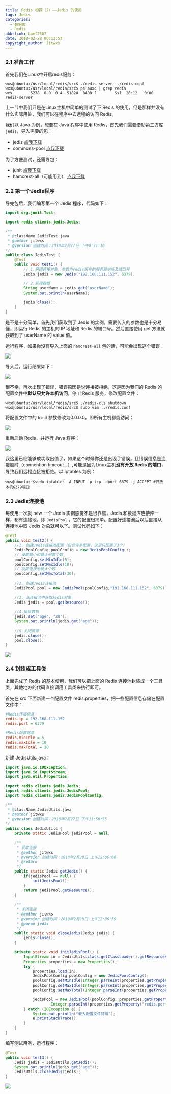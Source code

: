 ```yaml
---
title: Redis 初探（2）——Jedis 的使用
tags: Jedis
categories: 
  - 数据库
  - Redis
abbrlink: baef2507
date: 2018-02-28 00:13:53
copyright_author: Jitwxs
---
```


### 2.1 准备工作

首先我们在Linux中开启redis服务：

```shell
wxs@ubuntu:/usr/local/redis/src$ ./redis-server ../redis.conf 
wxs@ubuntu:/usr/local/redis/src$ ps auxc | grep redis
wxs        5278  0.0  0.4  51828  8408 ?        Ssl  20:12   0:00 redis-server
```

上一节中我们只是在Linux主机中简单的测试了下 Redis 的使用，但是那样并没有什么实际用处，我们可以在程序中去远程的访问 Redis。

我们以 Java 为例，想要在 Java 程序中使用 Redis，首先我们需要借助第三方库 `jedis`，导入需要的包：

- jedis [点我下载](http://www.mvnjar.com/redis.clients/jedis/2.9.0/detail.html)
- commons-pool [点我下载](http://commons.apache.org/proper/commons-pool/download_pool.cgi)

为了方便测试，还需导包：

-  junit [点我下载](http://www.mvnjar.com/junit/junit/4.12/detail.html)
- hamcrest-all（可能用到） [点我下载](http://repo2.maven.org/maven2/org/hamcrest/hamcrest-all/1.3/)

### 2.2 第一个Jedis程序

导完包后，我们编写第一个 Jedis 程序，代码如下：

```java
import org.junit.Test;

import redis.clients.jedis.Jedis;

/**
 * @className JedisTest.java
 * @author jitwxs
 * @version 创建时间：2018年2月27日 下午8:21:10   
*/
public class JedisTest {
    @Test
    public void test1() {
        // 1.获得连接对象。参数为redis所在的服务器地址及端口号
        Jedis jedis = new Jedis("192.168.111.152", 6379);

        // 2.获得数据
        String userName = jedis.get("userName");
        System.out.println(userName);
        
        jedis.close();
    }
}
```

是不是十分简单，首先我们获取到了 Jedis 的实例，需要传入的参数也是十分易懂，即运行 Redis 的主机的 IP 地址和 Redis 的端口号。然后直接使用 get 方法就获取到了 userName 的 value 值。

运行程序，如果你没有导入上面的 `hamcrest-all` 包的话，可能会出现这个错误：

![](https://cdn.jsdelivr.net/gh/jitwxs/cdn/blog/posts/201802/20180227204212520.png)

导入后，运行结果如下：

![](https://cdn.jsdelivr.net/gh/jitwxs/cdn/blog/posts/201802/20180227204332240.png)

很不幸，再次出现了错误，错误原因是说连接被拒绝，这是因为我们的 Redis 的配置文件中**默认只允许本机访问**，停 止Redis 服务，修改配置文件：

```shell
wxs@ubuntu:/usr/local/redis/src$ ./redis-cli shutdown
wxs@ubuntu:/usr/local/redis/src$ sudo vim ../redis.conf 
```

将配置文件中的 `bind` 参数修改为0.0.0.0，即所有主机都能访问：

![](https://cdn.jsdelivr.net/gh/jitwxs/cdn/blog/posts/201802/20180227211443295.png)

重新启动 Redis，并运行 Java 程序：

![](https://cdn.jsdelivr.net/gh/jitwxs/cdn/blog/posts/201802/20180227214326760.png)

我这里已经能够成功取出值了，如果这个时候你还是出现了错误，且错误信息是连接超时（connention timeout...）,可能是因为Linux主机**没有开放 Redis 的端口**，导致我们远程连接被拒绝。以 iptables 为例：

```shell
wxs@ubuntu:~$sudo iptables -A INPUT -p tcp –dport 6379 -j ACCEPT #开放本机6379端口
```

### 2.3 Jedis连接池

每使用一次就 new 一个 Jedis 实例感觉不是很靠谱，Jedis 和数据库连接库一样，都有连接池，即 `JedisPool` ，它的配置很简单。配置好连接池后以后直接从连接池中取 Jedis 对象就可以了。测试代码如下：

```java
@Test
public void test2() {
    //1. 创建Jedis连接池配置（包含许多配置，这里只配置了3个）
    JedisPoolConfig poolConfig = new JedisPoolConfig();
    // 设置最小和最大闲置个数
    poolConfig.setMinIdle(5);
    poolConfig.setMaxIdle(10);
    // 设置连接池最大个数
    poolConfig.setMaxTotal(30);
    
    //2. 创建Jedis连接池
    JedisPool pool = new JedisPool(poolConfig,"192.168.111.152", 6379);
    
    //3. 从连接池中获取Jedis对象
    Jedis jedis = pool.getResource();
    
    //4.操纵数据
    jedis.set("age", "20");
    System.out.println(jedis.get("age"));
    
    //5.关闭资源
    jedis.close();
    pool.close();
}
```

![](https://cdn.jsdelivr.net/gh/jitwxs/cdn/blog/posts/201802/20180227234859583.png)

### 2.4 封装成工具类

上面完成了 Redis 的基本使用，我们可以把上面的 Redis 连接池封装成一个工具类，其他地方的代码直接调用工具类来执行即可。

首先在 src 下面新建一个配置文件 redis.properties，把一些配置信息存储在配置文件中：

```ini redis.properties
#Redis连接信息
redis.ip = 192.168.111.152
redis.port = 6379

#Redis配置信息
redis.minIdle = 5
redis.maxIdle = 10
redis.maxTotal = 30
```

新建 JedisUtils.java：

```java
import java.io.IOException;
import java.io.InputStream;
import java.util.Properties;

import redis.clients.jedis.Jedis;
import redis.clients.jedis.JedisPool;
import redis.clients.jedis.JedisPoolConfig;

/**
 * @className JedisUtils.java
 * @author jitwxs
 * @version 创建时间：2018年2月27日 下午11:56:55   
*/
public class JedisUtils {
    private static JedisPool jedisPool = null;
    
    /**
     * 获取连接
     * @author jitwxs
     * @version 创建时间：2018年2月28日 上午12:06:00 
     * @return
     */
    public static Jedis getJedis() {
        if(jedisPool == null) {
            initJedisPool();
        }
        return jedisPool.getResource();
    }
    
    /**
     * 关闭连接
     * @author jitwxs
     * @version 创建时间：2018年2月28日 上午12:06:59 
     * @param jedis
     */
    public static void closeJedis(Jedis jedis) {  
        jedis.close();  
    }
    
    private static void initJedisPool() {
        InputStream in = JedisUtils.class.getClassLoader().getResourceAsStream("redis.properties");
        Properties properties = new Properties();
        try {
            properties.load(in);
            JedisPoolConfig poolConfig = new JedisPoolConfig();
            poolConfig.setMinIdle(Integer.parseInt(properties.getProperty("redis.minIdle")));
            poolConfig.setMaxIdle(Integer.parseInt(properties.getProperty("redis.maxIdle")));
            poolConfig.setMaxTotal(Integer.parseInt(properties.getProperty("redis.maxTotal")));

            jedisPool = new JedisPool(poolConfig, properties.getProperty("redis.ip"),
                    Integer.parseInt(properties.getProperty("redis.port")));
        } catch (IOException e) {
            System.out.println("载入配置文件错误");
            e.printStackTrace();
        }
    }
}

```

编写测试用例，运行程序：

```java
@Test
public void test3() {
    Jedis jedis = JedisUtils.getJedis();
    System.out.println(jedis.get("age"));
    JedisUtils.closeJedis(jedis);
}
```

![](https://cdn.jsdelivr.net/gh/jitwxs/cdn/blog/posts/201802/20180228001213330.png)
